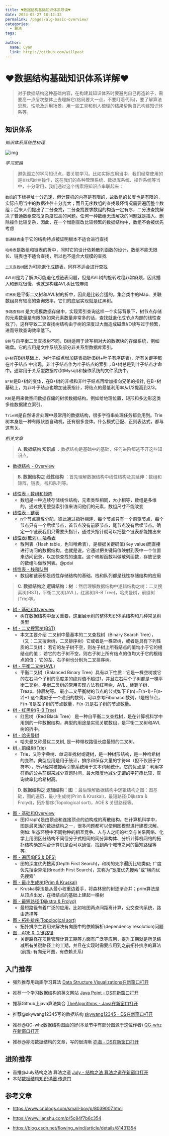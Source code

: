 ```yaml
---
title: ♥数据结构基础知识体系导读♥
date: 2024-05-27 18:12:32
permalink: /pages/alg-basic-overview/
categories:
  - 算法
tags:
  - 
author: 
  name: Cyan
  link: https://github.com/willpast
---
```

# ♥数据结构基础知识体系详解♥

> 对于数据结构这种基础内容，在构建其知识体系时要避免自己再造轮子，需要高一点层次整体上去理解它(格局要大一点，不要盯着代码)，要了解算法思想，性能及适用场景，用一些工具和别人梳理的结果帮助自己构建知识体系等。

## 知识体系

 _知识体系系统性梳理_

![img](https://cdn.jsdelivr.net/gh/willpast/image/blog/ka_java/alg-overview-x.png)

 _学习思路_

>
> 避免孤立的学习知识点，要关联学习。比如实际应用当中，我们经常使用的是`查找`和`排序`操作，这在我们的各种管理系统、数据库系统、操作系统等当中，十分常用，我们通过这个线索将知识点串联起来：

`数组`的下标寻址十分迅速，但计算机的内存是有限的，故数组的长度也是有限的，实际应用当中的数据往往十分庞大；而且无序数组的查找最坏情况需要遍历整个数组；后来人们提出了二分查找，二分查找要求数组的构造一定有序，二分法查找解决了普通数组查找复杂度过高的问题。任何一种数组无法解决的问题就是插入、删除操作比较复杂，因此，在一个增删查改比较频繁的数据结构中，数组不会被优先考虑

`普通链表`由于它的结构特点被证明根本不适合进行查找

`哈希表`是数组和链表的折中，同时它的设计依赖散列函数的设计，数组不能无限长、链表也不适合查找，所以也不适合大规模的查找

`二叉查找树`因为可能退化成链表，同样不适合进行查找

`AVL树`是为了解决可能退化成链表问题，但是AVL树的旋转过程非常麻烦，因此插入和删除很慢，也就是构建AVL树比较麻烦

`红黑树`是平衡二叉树和AVL树的折中，因此是比较合适的。集合类中的Map、关联数组具有较高的查询效率，它们的底层实现就是红黑树。

`多路查找树`
是大规模数据存储中，实现索引查询这样一个实际背景下，树节点存储的元素数量是有限的(如果元素数量非常多的话，查找就退化成节点内部的线性查找了)，这样导致二叉查找树结构由于树的深度过大而造成磁盘I/O读写过于频繁，进而导致查询效率低下。

`B树`与自平衡二叉查找树不同，B树适用于读写相对大的数据块的存储系统，例如磁盘。它的应用是文件系统及部分非关系型数据库索引。

`B+树`在B树基础上，为叶子结点增加链表指针(B树+叶子有序链表)，所有关键字都在叶子结点
中出现，非叶子结点作为叶子结点的索引；B+树总是到叶子结点才命中。通常用于关系型数据库(如Mysql)和操作系统的文件系统中。

`B*树`是B+树的变体，在B+树的非根和非叶子结点再增加指向兄弟的指针,
在B+树基础上，为非叶子结点也增加链表指针，将结点的最低利用率从1/2提高到2/3。

`R树`是用来做空间数据存储的树状数据结构。例如给地理位置，矩形和多边形这类多维数据建立索引。

`Trie树`是自然语言处理中最常用的数据结构，很多字符串处理任务都会用到。Trie树本身是一种有限状态自动机，还有很多变体。什么模式匹配、正则表达式，都与这有关。

 _相关文章_

> **A. 数据结构 知识点** ：数据结构是基础中的基础，任何进阶都逃不开这些知识点。

  * [数据结构 - Overview](/pages/alg-basic-overview)

> **B. 数据结构之 线性结构** ：首先理解数据结构中线性结构及其延伸：数组和矩阵，链表，栈和队列等。

  * [线性表 - 数组和矩阵](/pages/alg-basic-array)
    * 数组是一种连续存储线性结构，元素类型相同，大小相等，数组是多维的，通过使用整型索引值来访问他们的元素，数组尺寸不能改变
  * [线性表 - 链表](/pages/alg-basic-linklist)
    * n个节点离散分配，彼此通过指针相连，每个节点只有一个前驱节点，每个节点只有一个后续节点，首节点没有前驱节点，尾节点没有后续节点。确定一个链表我们只需要头指针，通过头指针就可以把整个链表都能推出来
  * [线性表(散列) - 哈希表](/pages/alg-basic-hashtable)
    * 散列表（Hash table，也叫哈希表），是根据关键码值(Key value)而直接进行访问的数据结构。也就是说，它通过把关键码值映射到表中一个位置来访问记录，以加快查找的速度。这个映射函数叫做散列函数，存放记录的数组叫做散列表。@pdai
  * [线性表 - 栈和队列](/pages/alg-basic-stack_queue)
    * 数组和链表都是线性存储结构的基础，栈和队列都是线性存储结构的应用

> **C. 数据结构之 逻辑结构：树** ：然后理解数据结构中逻辑结构之树：二叉搜索树(BST)，平衡二叉树(AVL)，红黑树(R-B
> Tree)，哈夫曼树，前缀树(Trie)等。

  * [树 - 基础和Overview](/pages/alg-basic-tree)
    * 树在数据结构中至关重要，这里展示树的整体知识体系结构和几种常见树类型
  * [树 - 二叉搜索树(BST)](/pages/alg-basic-tree-search)
    * 本文主要介绍 二叉树中最基本的二叉查找树（Binary Search Tree），（又：二叉搜索树，二叉排序树）它或者是一棵空树，或者是具有下列性质的二叉树： 若它的左子树不空，则左子树上所有结点的值均小于它的根结点的值； 若它的右子树不空，则右子树上所有结点的值均大于它的根结点的值； 它的左、右子树也分别为二叉排序树。
  * [树 - 平衡二叉树(AVL)](/pages/alg-basic-tree-balance)
    * 平衡二叉树（Balanced Binary Tree）具有以下性质：它是一棵空树或它的左右两个子树的高度差的绝对值不超过1，并且左右两个子树都是一棵平衡二叉树。平衡二叉树的常用实现方法有红黑树、AVL、替罪羊树、Treap、伸展树等。 最小二叉平衡树的节点的公式如下 F(n)=F(n-1)+F(n-2)+1 这个类似于一个递归的数列，可以参考Fibonacci数列，1是根节点，F(n-1)是左子树的节点数量，F(n-2)是右子树的节点数量。
  * [树 - 红黑树(R-B Tree)](/pages/alg-basic-tree-redblack)
    * 红黑树（Red Black Tree） 是一种自平衡二叉查找树，是在计算机科学中用到的一种数据结构，典型的用途是实现关联数组，是平衡二叉树和AVL树的折中。
  * [树 - 哈夫曼树](/pages/alg-basic-tree-hafman)
    * 哈夫曼又称最优二叉树, 是一种带权路径长度最短的二叉树。
  * [树 - 前缀树(Trie)](/pages/alg-basic-tree-trie)
    * Trie，又称字典树、单词查找树或键树，是一种树形结构，是一种哈希树的变种。典型应用是用于统计，排序和保存大量的字符串（但不仅限于字符串），所以经常被搜索引擎系统用于文本词频统计。它的优点是：利用字符串的公共前缀来减少查询时间，最大限度地减少无谓的字符串比较，查询效率比哈希树高。

> **D. 数据结构之 逻辑结构：图** ：最后理解数据结构中逻辑结构之图：图基础，图的遍历，最小生成树(Prim &
> Kruskal)，最短路径(Dijkstra & Frolyd)，拓扑排序(Topological sort)，AOE & 关键路径等。

  * [图 - 基础和Overview](/pages/alg-basic-graph)
    * 图(Graph)是由顶点和连接顶点的边构成的离散结构。在计算机科学中，图是最灵活的数据结构之一，很多问题都可以使用图模型进行建模求解。例如: 生态环境中不同物种的相互竞争、人与人之间的社交与关系网络、化学上用图区分结构不同但分子式相同的同分异构体、分析计算机网络的拓扑结构确定两台计算机是否可以通信、找到两个城市之间的最短路径等等。
  * [图 - 遍历(BFS & DFS)](/pages/alg-basic-graph-bfs-dfs)
    * 图的深度优先搜索(Depth First Search)，和树的先序遍历比较类似; 广度优先搜索算法(Breadth First Search)，又称为"宽度优先搜索"或"横向优先搜索"
  * [图 - 最小生成树(Prim & Kruskal)](/pages/alg-basic-graph-min-tree)
    * Kruskal算法是从最小权重边着手，将森林里的树逐渐合并；prim算法是从顶点出发，在根结点的基础上建起一棵树
  * [图 - 最短路径(Dijkstra & Frolyd)](/pages/alg-basic-graph-min-distance)
    * 最短路径有着广泛的应用，比如地图两点间距离计算，公交查询系统，路由选择等
  * [图 - 拓扑排序(Topological sort)](/pages/alg-basic-graph-topo-sort)
    * 拓扑排序主要用来解决有向图中的依赖解析(dependency resolution)问题
  * [图 - AOE & 关键路径](/pages/alg-basic-graph-aoe)
    * 关键路径在项目管理计算工期等方面有广泛等应用，提升工期就是所见缩减所有关键路径上的工期，并且在实现时需要应用到之前拓扑排序的算法(前提: 有向无环图，有依赖关系)

## 入门推荐

  * 强烈推荐用动画学习算法 [Data Structure Visualizations在新窗口打开](https://www.cs.usfca.edu/~galles/visualization/Algorithms.html)

  * 推荐一个学习数据结构的英文网站 [Java Point - DS在新窗口打开](https://www.javatpoint.com/data-structure-tutorial)

  * 推荐Github上java算法集合 [TheAlgorithms - Java在新窗口打开](https://github.com/TheAlgorithms/Java)

  * 推荐@skywang12345写的数据结构 [skywang12345 - DS在新窗口打开](https://www.cnblogs.com/skywang12345/p/3603935.html)

  * 推荐@QG-whz数据结构图画的好(本章节中有部分图源于这位作者) [QG-whz在新窗口打开](https://www.cnblogs.com/QG-whz/p/5170147.html)

  * 推荐@亦海数据结构的文章，写的很清晰 [亦海 - DS在新窗口打开](https://www.cnblogs.com/lisen10/category/1415992.html)

## 进阶推荐

  * 首推@July结构之法 算法之道 [July - 结构之法 算法之道在新窗口打开](https://blog.csdn.net/v_JULY_v)
  * 本站[数据结构知识详细 传送门](/pages/ef847c/)

## 参考文章

  * https://www.cnblogs.com/small-boy/p/8039007.html

  * https://www.jianshu.com/p/5c84f7b6c354

  * https://blog.csdn.net/flowing_wind/article/details/81431354

 

